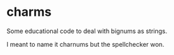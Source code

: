 # charms

Some educational code to deal with bignums as strings.

I meant to name it charnums but the spellchecker won.